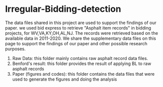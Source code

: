 # Irregular-Bidding-detection
The data files shared in this project are used to support the findings of our paper.
we used bid express to retrieve  "Asphalt item records" in bidding projects, for WV,VA,KY,OH,AL,NJ. The records were retrieved based on the available data in 2011-2020. We share the supplementary data files on this page to support the findings of our paper and other possible research purposes.

1) Raw Data: this folder mainly contains raw asphalt record data files. 
2) Benford's result: this folder provides the result of applying BL to raw asphalt records
3) Paper (figures and codes): this folder contains the data files that were used to generate the figures and doing the analysis 
